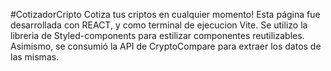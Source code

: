 
#CotizadorCripto
 Cotiza tus criptos en cualquier momento! Esta página fue desarrollada con REACT, y como terminal de ejecucion Vite. Se utilizo la libreria de Styled-components para estilizar componentes reutilizables. Asimismo, se consumió la API de CryptoCompare para extraer los datos de las mismas.